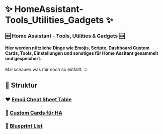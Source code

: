 # ✨ HomeAssistant-Tools_Utilities_Gadgets ✨
### :new: Home Assistant - Tools, Utilities &amp; Gadgets :cool:

#### Hier werden nützliche Dinge wie Emojis, Scripte, Dashboard Custom Cards, Tools, Einstellungen und sonstiges für Home Assitant gesammelt und gespeichert.
Mal schauen was mir noch so einfällt. ☺️

## 📂 Struktur
### ❤️ [Emoji Cheat Sheet Table](https://github.com/jayjojayson/HomeAssistant-Tools_Utilities_Gadgets/blob/main/Emojis-List.md)

### 📱 [Custom Cards für HA](https://github.com/jayjojayson/HomeAssistant-Tools_Utilities_Gadgets/tree/main/Dashboard-Custom-Cards)

### 📘 [Blueprint List](https://github.com/jayjojayson/HomeAssistant-Tools_Utilities_Gadgets/tree/main/Blueprints)
